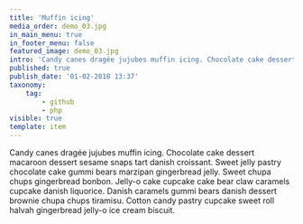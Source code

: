 ```yaml
---
title: 'Muffin icing'
media_order: demo_03.jpg
in_main_menu: true
in_footer_menu: false
featured_image: demo_03.jpg
intro: 'Candy canes dragée jujubes muffin icing. Chocolate cake dessert macaroon dessert sesame snaps tart danish croissant. Sweet jelly pastry chocolate cake gummi bears marzipan gingerbread jelly. Sweet chupa chups gingerbread bonbon.'
published: true
publish_date: '01-02-2018 13:37'
taxonomy:
    tag:
        - github
        - php
visible: true
template: item
---
```


Candy canes dragée jujubes muffin icing. Chocolate cake dessert macaroon dessert sesame snaps tart danish croissant. Sweet jelly pastry chocolate cake gummi bears marzipan gingerbread jelly. Sweet chupa chups gingerbread bonbon. Jelly-o cake cupcake cake bear claw caramels cupcake danish liquorice. Danish caramels gummi bears danish dessert brownie chupa chups tiramisu. Cotton candy pastry cupcake sweet roll halvah gingerbread jelly-o ice cream biscuit.
